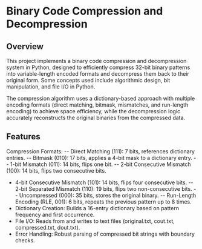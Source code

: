 # Binary Code Compression and Decompression
## Overview
This project implements a binary code compression and decompression system in Python, designed to efficiently compress 32-bit binary patterns into variable-length encoded formats and decompress them back to their original form. Some concepts used include algorithmic design, bit manipulation, and file I/O in Python.

The compression algorithm uses a dictionary-based approach with multiple encoding formats (direct matching, bitmask, mismatches, and run-length encoding) to achieve space efficiency, while the decompression logic accurately reconstructs the original binaries from the compressed data.

## Features
Compression Formats:
-- Direct Matching (111): 7 bits, references dictionary entries.
-- Bitmask (010): 17 bits, applies a 4-bit mask to a dictionary entry.
-- 1-bit Mismatch (011): 14 bits, flips one bit.
-- 2-bit Consecutive Mismatch (100): 14 bits, flips two consecutive bits.
- 4-bit Consecutive Mismatch (101): 14 bits, flips four consecutive bits.
-- 2-bit Separated Mismatch (110): 19 bits, flips two non-consecutive bits.
-- Uncompressed (000): 35 bits, stores the original binary.
-- Run-Length Encoding (RLE, 001): 6 bits, repeats the previous pattern up to 8 times.
- Dictionary Creation: Builds a 16-entry dictionary based on pattern frequency and first occurrence.
- File I/O: Reads from and writes to text files (original.txt, cout.txt, compressed.txt, dout.txt).
- Error Handling: Robust parsing of compressed bit strings with boundary checks.
